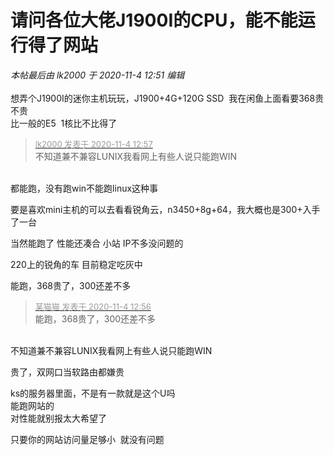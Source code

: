 # 请问各位大佬J1900I的CPU，能不能运行得了网站


<i class="pstatus"> 本帖最后由 lk2000 于 2020-11-4 12:51 编辑 </i><br />
<br />
想弄个J1900I的迷你主机玩玩，J1900+4G+120G SSD&nbsp;&nbsp;我在闲鱼上面看要368贵不贵<br />
比一般的E5&nbsp;&nbsp;1核比不比得了

<div class="quote"><blockquote><font size="2"><a href="https://www.hostloc.com/forum.php?mod=redirect&amp;goto=findpost&amp;pid=9401090&amp;ptid=762285" target="_blank"><font color="#999999">lk2000 发表于 2020-11-4 12:57</font></a></font><br />
不知道兼不兼容LUNIX我看网上有些人说只能跑WIN</blockquote></div><br />
都能跑，没有跑win不能跑linux这种事

要是喜欢mini主机的可以去看看锐角云，n3450+8g+64，我大概也是300+入手了一台

当然能跑了 性能还凑合 小站 IP不多没问题的

220上的锐角的车 目前稳定吃灰中 <img src="static/image/smiley/yct/018.gif" smilieid="36" border="0" alt="" />

能跑，368贵了，300还差不多

<div class="quote"><blockquote><font size="2"><a href="https://www.hostloc.com/forum.php?mod=redirect&amp;goto=findpost&amp;pid=9401085&amp;ptid=762285" target="_blank"><font color="#999999">某猫猫 发表于 2020-11-4 12:56</font></a></font><br />
能跑，368贵了，300还差不多</blockquote></div><br />
不知道兼不兼容LUNIX我看网上有些人说只能跑WIN

贵了，双网口当软路由都嫌贵

ks的服务器里面，不是有一款就是这个U吗<br />
能跑网站的<br />
对性能就别报太大希望了<img id="aimg_Cq030" onclick="zoom(this, this.src, 0, 0, 0)" class="zoom" src="https://cdn.jsdelivr.net/gh/hishis/forum-master/public/images/patch.gif" onmouseover="img_onmouseoverfunc(this)" onload="thumbImg(this)" border="0" alt="" />

只要你的网站访问量足够小&nbsp;&nbsp;就没有问题
